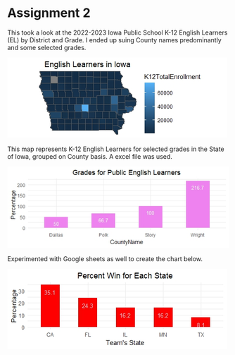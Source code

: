  # Assignment 2
 
This took a look at the 2022-2023 Iowa Public School K-12 English Learners (EL) by District and Grade. I ended up suing County names predominantly and some selected grades.

![This is a map I created](IowaRMap.jpeg)

This map represents K-12 English Learners for selected grades in the State of Iowa, grouped on County basis. A excel file was used.

![This is a plot I created](EnglishLearners.jpeg)

Experimented with Google sheets as well to create the chart below.

![This is another plot I created using Googlesheets](StateWin.jpeg)
